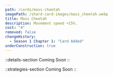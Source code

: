 ```yaml
---
path: /cards/mass-cheetah
imagePath: /shard-card-images/mass_cheetah.webp
title: Mass Cheetah
description: Movement speed +15%.
cost: "4"
removed: false
changeHistory:
  - Season 1 Chapter 1: "Card Added"
underConstruction: true
---
```


::details-section
Coming Soon
::

::strategies-section
Coming Soon
::
